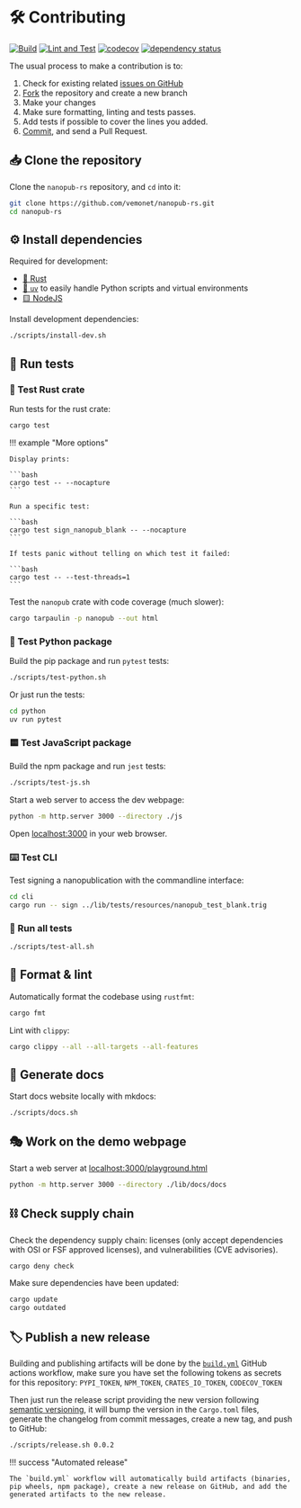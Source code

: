 # 🛠️ Contributing

[![Build](https://github.com/vemonet/nanopub-rs/actions/workflows/build.yml/badge.svg)](https://github.com/vemonet/nanopub-rs/actions/workflows/build.yml) [![Lint and Test](https://github.com/vemonet/nanopub-rs/actions/workflows/test.yml/badge.svg)](https://github.com/vemonet/nanopub-rs/actions/workflows/test.yml) [![codecov](https://codecov.io/gh/vemonet/nanopub-rs/graph/badge.svg?token=BF15PSO6GN)](https://codecov.io/gh/vemonet/nanopub-rs) [![dependency status](https://deps.rs/repo/github/vemonet/nanopub-rs/status.svg)](https://deps.rs/repo/github/vemonet/nanopub-rs)

The usual process to make a contribution is to:

1. Check for existing related [issues on GitHub](https://github.com/vemonet/nanopub-rs/issues)
2. [Fork](https://github.com/vemonet/nanopub-rs/fork) the repository and create a new branch
3. Make your changes
4. Make sure formatting, linting and tests passes.
5. Add tests if possible to cover the lines you added.
6. [Commit](https://www.conventionalcommits.org/en/v1.0.0/), and send a Pull Request.

## 📥️ Clone the repository

Clone the `nanopub-rs` repository, and `cd` into it:

```bash
git clone https://github.com/vemonet/nanopub-rs.git
cd nanopub-rs
```

## ⚙️ Install dependencies

Required for development:

- [🦀 Rust](https://www.rust-lang.org/tools/install)
- [🐍 `uv`](https://docs.astral.sh/uv/getting-started/installation/) to easily handle Python scripts and virtual environments
- [🟨 NodeJS](https://nodejs.org/en/download)

Install development dependencies:

```bash
./scripts/install-dev.sh
```

## 🧪 Run tests

### 🦀 Test Rust crate

Run tests for the rust crate:

```bash
cargo test
```

!!! example "More options"

    Display prints:

    ```bash
    cargo test -- --nocapture
    ```

    Run a specific test:

    ```bash
    cargo test sign_nanopub_blank -- --nocapture
    ```

    If tests panic without telling on which test it failed:

    ```bash
    cargo test -- --test-threads=1
    ```

Test the `nanopub` crate with code coverage (much slower):

```bash
cargo tarpaulin -p nanopub --out html
```

### 🐍 Test Python package

Build the pip package and run `pytest` tests:

```bash
./scripts/test-python.sh
```

Or just run the tests:

```bash
cd python
uv run pytest
```

### 🟨 Test JavaScript package

Build the npm package and run `jest` tests:

```bash
./scripts/test-js.sh
```

Start a web server to access the dev webpage:

```bash
python -m http.server 3000 --directory ./js
```

Open [localhost:3000](http://localhost:3000) in your web browser.

### ⌨️ Test CLI

Test signing a nanopublication with the commandline interface:

```bash
cd cli
cargo run -- sign ../lib/tests/resources/nanopub_test_blank.trig
```

### 🌈 Run all tests

```bash
./scripts/test-all.sh
```

## 🧼 Format & lint

Automatically format the codebase using `rustfmt`:

```bash
cargo fmt
```

Lint with `clippy`:

```bash
cargo clippy --all --all-targets --all-features
```

## 📖 Generate docs

Start docs website locally with mkdocs:

```bash
./scripts/docs.sh
```

## 🎭️ Work on the demo webpage

Start a web server at [localhost:3000/playground.html](http://localhost:3000/playground.html)

```bash
python -m http.server 3000 --directory ./lib/docs/docs
```

## ️⛓️ Check supply chain

Check the dependency supply chain: licenses (only accept dependencies with OSI or FSF approved licenses), and vulnerabilities (CVE advisories).

```bash
cargo deny check
```

Make sure dependencies have been updated:

```bash
cargo update
cargo outdated
```

## 🏷️ Publish a new release

Building and publishing artifacts will be done by the [`build.yml`](https://github.com/vemonet/nanopub-rs/actions/workflows/build.yml) GitHub actions workflow, make sure you have set the following tokens as secrets for this repository: `PYPI_TOKEN`, `NPM_TOKEN`, `CRATES_IO_TOKEN`, `CODECOV_TOKEN`

Then just run the release script providing the new version following [semantic versioning](https://semver.org), it will bump the version in the `Cargo.toml` files, generate the changelog from commit messages, create a new tag, and push to GitHub:

```bash
./scripts/release.sh 0.0.2
```

!!! success "Automated release"

    The `build.yml` workflow will automatically build artifacts (binaries, pip wheels, npm package), create a new release on GitHub, and add the generated artifacts to the new release.

